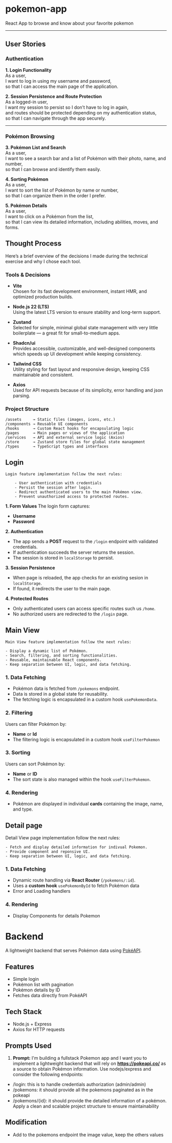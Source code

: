 # pokemon-app

React App to browse and know about your favorite pokemon

---

## User Stories

### Authentication

**1. Login Functionality**  
As a user,  
I want to log in using my username and password,  
so that I can access the main page of the application.

**2. Session Persistence and Route Protection**  
As a logged-in user,  
I want my session to persist so I don’t have to log in again,  
and routes should be protected depending on my authentication status,  
so that I can navigate through the app securely.

---

### Pokémon Browsing

**3. Pokémon List and Search**  
As a user,  
I want to see a search bar and a list of Pokémon with their photo, name, and number,  
so that I can browse and identify them easily.

**4. Sorting Pokémon**  
As a user,  
I want to sort the list of Pokémon by name or number,  
so that I can organize them in the order I prefer.

**5. Pokémon Details**  
As a user,  
I want to click on a Pokémon from the list,  
so that I can view its detailed information, including abilities, moves, and forms.

## Thought Process

Here’s a brief overview of the decisions I made during the technical exercise and why I chose each tool.

### Tools & Decisions

- **Vite**  
  Chosen for its fast development environment, instant HMR, and optimized production builds.

- **Node.js 22 (LTS)**  
  Using the latest LTS version to ensure stability and long-term support.

- **Zustand**  
  Selected for simple, minimal global state management with very little boilerplate — a great fit for small-to-medium apps.

- **Shadcn/ui**  
  Provides accessible, customizable, and well-designed components which speeds up UI development while keeping consistency.

- **Tailwind CSS**  
  Utility styling for fast layout and responsive design, keeping CSS maintainable and consistent.

- **Axios**  
  Used for API requests because of its simplicity, error handling and json parsing.

### Project Structure

    /assets     → Static files (images, icons, etc.)
    /components → Reusable UI components
    /hooks      → Custom React hooks for encapsulating logic
    /pages      → Main pages or views of the application
    /services   → API and external service logic (Axios)
    /store      → Zustand store files for global state management
    /types      → TypeScript types and interfaces

## Login

    Login feature implementation follow the next rules:

    	- User authentication with credentials
    	- Persist the session after login.
    	- Redirect authenticated users to the main Pokémon view.
    	- Prevent unauthorized access to protected routes.

**1. Form Values**
The login form captures:

- **Username**
- **Password**

**2. Authentication**

- The app sends a **POST** request to the `/login` endpoint with validated credentials.
- If authentication succeeds the server returns the session.
- The session is stored in `localStorage` to persist.

**3. Session Persistence**

- When page is reloaded, the app checks for an existing sesion in `localStorage`.
- If found, it redirects the user to the main page.

**4. Protected Routes**

- Only authenticated users can access specific routes such us `/home`.
- No authorized users are redirected to the `/login` page.

## Main View

    Main View feature implementation follow the next rules:

    - Display a dynamic list of Pokémon.
    - Search, filtering, and sorting functionalities.
    - Reusable, maintainable React components.
    - Keep separation between UI, logic, and data fetching.

### 1. **Data Fetching**

- Pokémon data is fetched from `/pokemons` endpoint.
- Data is stored in a global state for reusability.
- The fetching logic is encapsulated in a custom hook `usePokemonData`.

### 2. **Filtering**

Users can filter Pokémon by:

- **Name** or **Id**
- The filtering logic is encapsulated in a custom hook `useFilterPokemon`

### 3. **Sorting**

Users can sort Pokémon by:

- **Name** or **ID**
- The sort state is also managed within the hook `useFilterPokemon`.

### 4. **Rendering**

- Pokémon are displayed in individual **cards** containing the image, name, and type.

## Detail page

Detail View page implementation follow the next rules:

    - Fetch and display detailed information for indivual Pokemon.
    - Provide component and reponsive UI.
    - Keep separation between UI, logic, and data fetching.

### 1. **Data Fetching**

- Dynamic route handling via **React Router** (`/pokemons/:id`).
- Uses a **custom hook** `usePokemonById` to fetch Pokémon data
- Error and Loading handlers

### 4. **Rendering**

- Display Components for details Pokemon

# Backend

A lightweight backend that serves Pokémon data using [PokéAPI](https://pokeapi.co/).

## Features

- Simple login
- Pokémon list with pagination
- Pokémon details by ID
- Fetches data directly from PokéAPI

## Tech Stack

- Node.js + Express
- Axios for HTTP requests

## Prompts Used

1. **Prompt:**
   I'm building a fullstack Pokemon app and I want you to implement a lightweight backend that will rely on **https://pokeapi.co/** as a source to obtain Pokémon information. Use nodejs/express and consider the following endpoints:

- /login: this is to handle credentials authorization (admin/admin)
- /pokemons: it should provide all the pokemons paginated as in the pokeapi
- /pokemons/{id}: it should provide the detailed information of a pokémon.
  Apply a clean and scalable project structure to ensure maintainability

## Modification

- Add to the pokemons endpoint the image value, keep the others values
